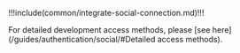 <IntegrationDetailCard title="Start developing access">

!!!include(common/integrate-social-connection.md)!!!

For detailed development access methods, please [see here](/guides/authentication/social/#Detailed access methods).

</IntegrationDetailCard>
